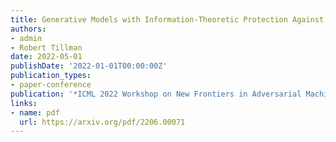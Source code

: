 ```yaml
---
title: Generative Models with Information-Theoretic Protection Against Membership Inference Attack
authors:
- admin
- Robert Tillman
date: 2022-05-01
publishDate: '2022-01-01T00:00:00Z'
publication_types: 
- paper-conference
publication: '*ICML 2022 Workshop on New Frontiers in Adversarial Machine Learning*'
links:
- name: pdf
  url: https://arxiv.org/pdf/2206.00071
---
```


